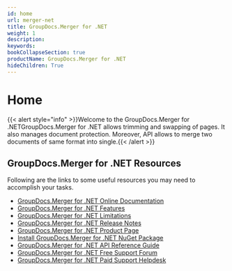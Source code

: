 ```yaml
---
id: home
url: merger-net
title: GroupDocs.Merger for .NET
weight: 1
description: 
keywords: 
bookCollapseSection: true
productName: GroupDocs.Merger for .NET
hideChildren: True
---
```

#  Home 

{{< alert style="info" >}}Welcome to the GroupDocs.Merger for .NETGroupDocs.Merger for .NET allows trimming and swapping of pages. It also manages document protection. Moreover, API allows to merge two documents of same format into single.{{< /alert >}}

## GroupDocs.Merger for .NET Resources

Following are the links to some useful resources you may need to accomplish your tasks.

*   [GroupDocs.Merger for .NET Online Documentation](https://docs.groupdocs.com/display/mergernet/)
*   [GroupDocs.Merger for .NET Features](https://docs.groupdocs.com/display/mergernet/Features+Overview)
*   [GroupDocs.Merger for .NET Limitations](https://docs.groupdocs.com/display/mergernet/Evaluation+Limitations+and+Licensing+of+GroupDocs.Merger)
*   [GroupDocs.Merger for .NET Release Notes](https://docs.groupdocs.com/display/mergernet/Release+Notes)
*   [GroupDocs.Merger for .NET Product Page](https://products.groupdocs.com/merger/net)
*   [Install GroupDocs.Merger for .NET NuGet Package](https://www.nuget.org/packages/GroupDocs.Merger/)
*   [GroupDocs.Merger for .NET API Reference Guide](https://apireference.groupdocs.com/net/merger)
*   [GroupDocs.Merger for .NET Free Support Forum](https://forum.groupdocs.com/c/merger)
*   [GroupDocs.Merger for .NET Paid Support Helpdesk](https://helpdesk.groupdocs.com/)
